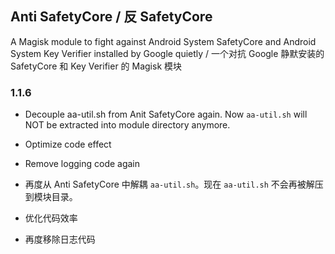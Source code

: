 ## Anti SafetyCore / 反 SafetyCore
A Magisk module to fight against Android System SafetyCore and Android System Key Verifier installed by Google quietly / 一个对抗 Google 静默安装的 SafetyCore 和 Key Verifier 的 Magisk 模块

### 1.1.6

- Decouple aa-util.sh from Anit SafetyCore again. Now `aa-util.sh` will NOT be extracted into module directory anymore.
- Optimize code effect
- Remove logging code again

- 再度从 Anti SafetyCore 中解耦 `aa-util.sh`。现在 `aa-util.sh` 不会再被解压到模块目录。
- 优化代码效率
- 再度移除日志代码